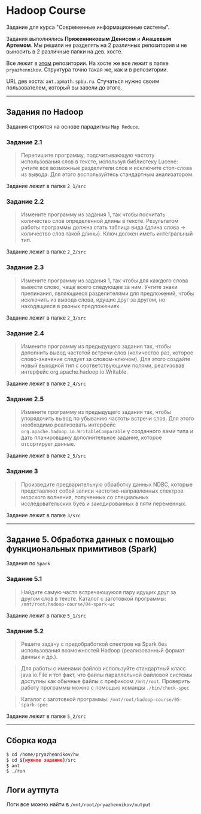 # Hadoop Course

Задание для курса "Современные информационные системы".

Задания выполнялись **Пряженниковым Денисом** и **Анашевым Артемом**. Мы решили не разделять на 2 различных репозитория и не выносить в 2 различные папки на дев. хосте.

Все лежит в [этом](https://github.com/pryazhennikov/hadoop-cource) репозитории.
На хосте же все лежит в папке `pryazhennikov`. Структура точно такая же, как и в репозитории.

URL дев хоста: `ant.apmath.spbu.ru`. Стучаться нужно своим пользователем, который вы завели до этого.

---

## Задания по Hadoop

Задания строятся на основе парадигмы `Map Reduce`.

### Задание 2.1

> Перепишите программу, подсчитывающую частоту использования слов в тексте, используя библиотеку Lucene: учтите все возможные разделители слов и исключите стоп-слова из вывода. Для этого воспользуйтесь стандартным анализатором.

Задание лежит в папке `2_1/src`


### Задание 2.2

> Измените программу из задания 1, так чтобы посчитать количество слов определенной длины в тексте. Результатом работы программы должна стать таблица вида {длина слова → количество слов такой длины}. Ключ должен иметь интегральный тип.

Задание лежит в папке `2_2/src`


### Задание 2.3

> Измените программу из задания 1, так чтобы для каждого слова вывести слово, чаще всего следующее за ним. Учтите знаки препинания, являющиеся разделителями для предложений, чтобы исключить из вывода слова, идущие друг за другом, но находящиеся в разных предложениях.

Задание лежит в папке `2_3/src`


### Задание 2.4

> Измените программу из предыдущего задания так, чтобы дополнить вывод частотой встречи слов (количество раз, которое слово-значение следует за словом-ключом). Для этого создайте новый выходной тип с соответствующими полями, реализовав интерфейс org.apache.hadoop.io.Writable.

Задание лежит в папке `2_4/src`


### Задание 2.5

> Измените программу из предыдущего задания так, чтобы упорядочить вывод по убыванию частоты встречи слов. Для этого необходимо реализовать интерфейс `org.apache.hadoop.io.WritableComparable` у созданного вами типа и дать планировщику дополнительное задание, которое отсортирует данные.

Задание лежит в папке `2_5/src`


### Задание 3

> Произведите предварительную обработку данных NDBC, которые представляют собой записи частотно-направленных спектров морского волнения, полученных со специальных исследовательских буев и закодированных в пяти переменных.


Задание лежит в папке `3/src`

---


## Задание 5. Обработка данных с помощью функциональных примитивов (Spark)

Задания по `Spark`

### Задание 5.1

> Найдите самую часто встречающуюся пару идущих друг за другом слов в тексте. Каталог с заготовкой программы: `/mnt/root/hadoop-course/04-spark-wc`

Задание лежит в папке `5_1/src`


### Задание 5.2

> Решите задачу с предобработкой спектров на Spark без использования возможностей Hadoop (реализованный формат данных и др.).

>Для работы с именами файлов используйте стандартный класс java.io.File и тот факт, что файлы параллельной файловой системы доступны как обычные файлы с префиксом `/mnt/root`. Проверить работу программы можно с помощью команды `./bin/check-spec`

> Каталог с заготовкой программы: `/mnt/root/hadoop-course/05-spark-spec`

Задание лежит в папке `5_2/src`

---

## Сборка кода

```bash
$ cd /home/pryazhennikov/hw
$ cd ${нужное задание}/src
$ ant
$ ./run
```


## Логи аутпута

Логи все можно найти в `/mnt/root/pryazhennikov/output`
